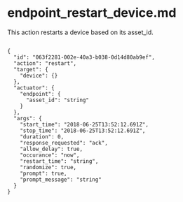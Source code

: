 
# endpoint_restart_device.md

This action restarts a device based on its asset_id.

```

{
  "id": "063f2281-002e-40a3-b038-0d14d80ab9ef",
  "action": "restart",
  "target": {
    "device": {}
  },
  "actuator": {
    "endpoint": {
      "asset_id": "string"
    }
  },
  "args": {
    "start_time": "2018-06-25T13:52:12.691Z",
    "stop_time": "2018-06-25T13:52:12.691Z",
    "duration": 0,
    "response_requested": "ack",
    "allow_delay": true,
    "occurance": "now",
    "restart_time": "string",
    "randomize": true,
    "prompt": true,
    "prompt_message": "string"
  }
}
```